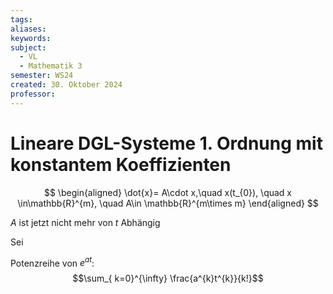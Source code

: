 ```yaml
---
tags: 
aliases: 
keywords: 
subject:
  - VL
  - Mathematik 3
semester: WS24
created: 30. Oktober 2024
professor:
---
```

 
# Lineare DGL-Systeme 1. Ordnung mit konstantem Koeffizienten

$$
\begin{aligned}
\dot{x}= A\cdot x,\quad x(t_{0}), \quad x \in\mathbb{R}^{m}, \quad A\in \mathbb{R}^{m\times m}
\end{aligned}
$$

$A$ ist jetzt nicht mehr von $t$ Abhängig

Sei 

Potenzreihe von $e^{ at }$: $$\sum_{ k=0}^{\infty} \frac{a^{k}t^{k}}{k!}$$